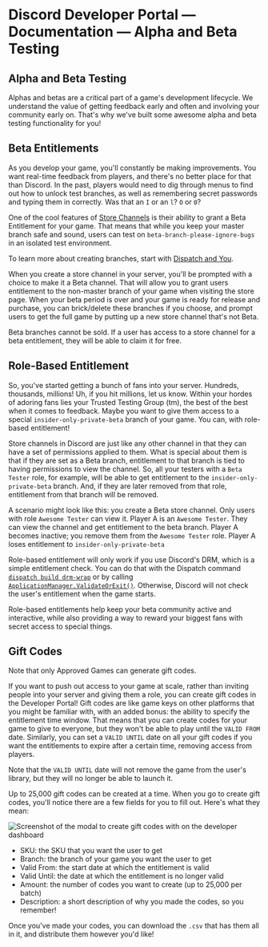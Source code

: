 # Discord Developer Portal — Documentation — Alpha and Beta Testing

## Alpha and Beta Testing

Alphas and betas are a critical part of a game's development lifecycle. We understand the value of getting feedback early and often and involving your community early on. That's why we've built some awesome alpha and beta testing functionality for you!

## Beta Entitlements

As you develop your game, you'll constantly be making improvements. You want real-time feedback from players, and there's no better place for that than Discord. In the past, players would need to dig through menus to find out how to unlock test branches, as well as remembering secret passwords and typing them in correctly. Was that an ```I``` or an ```l```? ```O``` or ```0```?

One of the cool features of [Store Channels](https://ptb.discord.com/developers/docs/game-and-server-management/special-channels) is their ability to grant a Beta Entitlement for your game. That means that while you keep your master branch safe and sound, users can test on ```beta-branch-please-ignore-bugs``` in an isolated test environment.

To learn more about creating branches, start with [Dispatch and You](https://ptb.discord.com/developers/docs/dispatch/dispatch-and-you).

When you create a store channel in your server, you'll be prompted with a choice to make it a Beta channel. That will allow you to grant users entitlement to the non-master branch of your game when visiting the store page. When your beta period is over and your game is ready for release and purchase, you can brick/delete these branches if you choose, and prompt users to get the full game by putting up a new store channel that's not Beta.

Beta branches cannot be sold. If a user has access to a store channel for a beta entitlement, they will be able to claim it for free.

## Role-Based Entitlement

So, you've started getting a bunch of fans into your server. Hundreds, thousands, millions! Uh, if you hit millions, let us know. Within your hordes of adoring fans lies your Trusted Testing Group (tm), the best of the best when it comes to feedback. Maybe you want to give them access to a special ```insider-only-private-beta``` branch of your game. You can, with role-based entitlement!

Store channels in Discord are just like any other channel in that they can have a set of permissions applied to them. What is special about them is that if they are set as a Beta branch, entitlement to that branch is tied to having permissions to view the channel. So, all your testers with a ```Beta Tester``` role, for example, will be able to get entitlement to the ```insider-only-private-beta``` branch. And, if they are later removed from that role, entitlement from that branch will be removed.

A scenario might look like this: you create a Beta store channel. Only users with role ```Awesome Tester``` can view it. Player A is an ```Awesome Tester```. They can view the channel and get entitlement to the beta branch. Player A becomes inactive; you remove them from the ```Awesome Tester``` role. Player A loses entitlement to ```insider-only-private-beta```

Role-based entitlement will only work if you use Discord's DRM, which is a simple entitlement check. You can do that with the Dispatch command [```dispatch build drm-wrap```](https://ptb.discord.com/developers/docs/dispatch/list-of-commands#build-drmwrap) or by calling [```ApplicationManager.ValidateOrExit()```](https://ptb.discord.com/developers/docs/game-sdk/applications#validateorexit). Otherwise, Discord will not check the user's entitlement when the game starts.

Role-based entitlements help keep your beta community active and interactive, while also providing a way to reward your biggest fans with secret access to special things.

## Gift Codes

Note that only Approved Games can generate gift codes.

If you want to push out access to your game at scale, rather than inviting people into your server and giving them a role, you can create gift codes in the Developer Portal! Gift codes are like game keys on other platforms that you might be familiar with, with an added bonus: the ability to specify the entitlement time window. That means that you can create codes for your game to give to everyone, but they won't be able to play until the ```VALID FROM``` date. Similarly, you can set a ```VALID UNTIL``` date on all your gift codes if you want the entitlements to expire after a certain time, removing access from players.

Note that the ```VALID UNTIL``` date will not remove the game from the user's library, but they will no longer be able to launch it.

Up to 25,000 gift codes can be created at a time. When you go to create gift codes, you'll notice there are a few fields for you to fill out. Here's what they mean:

![Screenshot of the modal to create gift codes with on the developer dashboard](https://ptb.discord.com/assets/37420064a5dd7ac9fff94bcb6a9029a0.png)

*   SKU: the SKU that you want the user to get
*   Branch: the branch of your game you want the user to get
*   Valid From: the start date at which the entitlement is valid
*   Valid Until: the date at which the entitlement is no longer valid
*   Amount: the number of codes you want to create (up to 25,000 per batch)
*   Description: a short description of why you made the codes, so you remember!

Once you've made your codes, you can download the ```.csv``` that has them all in it, and distribute them however you'd like!


